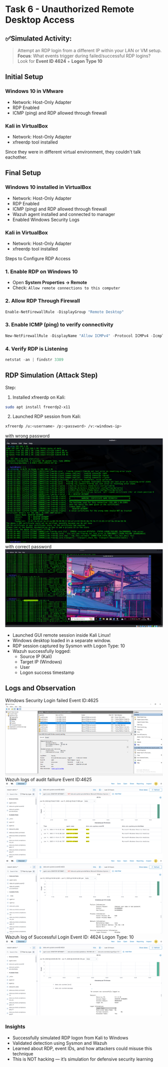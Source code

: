 # Task 6 - Unauthorized Remote Desktop Access

## ✅Simulated Activity:
> Attempt an RDP login from a different IP within your LAN or VM setup.  
> **Focus**: What events trigger during failed/successful RDP logins?  
> Look for **Event ID 4624** + **Logon Type 10**

##  Initial Setup
### Windows 10 in VMware
- Network: Host-Only Adapter
- RDP Enabled
- ICMP (ping) and RDP allowed through firewall
### Kali in VirtualBox
- Network: Host-Only Adapter
- xfreerdp tool installed

Since they were in different virtual environment, they couldn't talk eachother.
## Final Setup
### Windows 10 installed in VirtualBox
- Network: Host-Only Adapter
- RDP Enabled
- ICMP (ping) and RDP allowed through firewall
- Wazuh agent installed and connected to manager
- Enabled Windows Security Logs
### Kali in VirtualBox
- Network: Host-Only Adapter
- xfreerdp tool installed

Steps to Configure RDP Access

### 1. Enable RDP on Windows 10
- Open **System Properties → Remote**
- Check: `Allow remote connections to this computer`

### 2. Allow RDP Through Firewall
```powershell
Enable-NetFirewallRule -DisplayGroup "Remote Desktop"
```
### 3. Enable ICMP (ping) to verify connectivity
```powershell
New-NetFirewallRule -DisplayName "Allow ICMPv4" -Protocol ICMPv4 -IcmpType 8 -Action Allow
```
### 4. Verify RDP is Listening
```powershell
netstat -an | findstr 3389
```
## RDP Simulation (Attack Step)
Step:
1. Installed xfreerdp on Kali:
```bash
sudo apt install freerdp2-x11
```
2. Launched RDP session from Kali:
```bash
xfreerdp /u:<username> /p:<password> /v:<windows-ip>
```
with wrong password
![](https://github.com/alj-v/cyber-intern-phase-2/blob/main/screenshots/hint06_unauthorized_remote_desktop_access_simulated_kali.png)
with correct password
![](https://github.com/alj-v/cyber-intern-phase-2/blob/main/screenshots/hint06_unauthorized_remote_desktop_accessed.png)
- Launched GUI remote session inside Kali Linux!
- Windows desktop loaded in a separate window.
- RDP session captured by Sysmon with Logon Type: 10
- Wazuh successfully logged:
  - Source IP (Kali)
  - Target IP (Windows)
  - User
  - Logon success timestamp
 
## Logs and Observation
Windows Security Login failed Event ID:4625
![](https://github.com/alj-v/cyber-intern-phase-2/blob/main/screenshots/hint06_unauthorized_remote_desktop_access_security_log_kali.png)
Wazuh logs of audit failiure Event ID:4625
![](https://github.com/alj-v/cyber-intern-phase-2/blob/main/screenshots/hint06_unauthorized_remote_desktop_access_simulation.png)
![](https://github.com/alj-v/cyber-intern-phase-2/blob/main/screenshots/hint06_unauthorized_remote_desktop_access_simulation_log_4625.png)
Wazuh log of Successful Login Event ID: 4624 Logon Type: 10
![](https://github.com/alj-v/cyber-intern-phase-2/blob/main/screenshots/hint06_unauthorized_remote_desktop_access_wazuh_log.png)

### Insights
- Successfully simulated RDP logon from Kali to Windows
- Validated detection using Sysmon and Wazuh
- Learned about RDP, event IDs, and how attackers could misuse this technique
- This is NOT hacking — it’s simulation for defensive security learning

